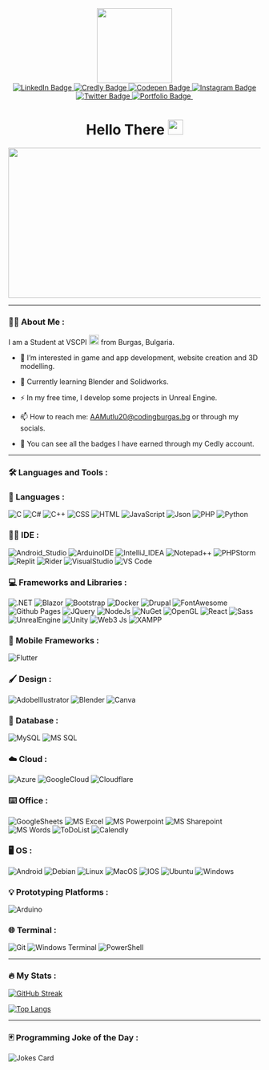<div id="header" align="center">
  <img src="https://media.giphy.com/media/2IudUHdI075HL02Pkk/giphy.gif" width="150"/>
</div>

<div id="badges" align="center">
  <a href="https://www.linkedin.com/in/andrey-mutlu-15147a274/">
    <img src="https://img.shields.io/badge/LinkedIn-blue?style=for-the-badge&logo=linkedin&logoColor=white" alt="LinkedIn Badge"/>
  </a>
  <a href="https://www.credly.com/earner/earned">
    <img src="https://img.shields.io/badge/Credly-orange?style=for-the-badge&logo=credly&logoColor=white" alt="Credly Badge"/>
  </a>
  <a href="https://codepen.io/AAMutlu20">
    <img src="https://img.shields.io/badge/Codepen-000000?style=for-the-badge&logo=codepen&logoColor=white" alt="Codepen Badge"/>
  </a>
  <a href="https://instagram.com/andreymutlu">
    <img src="https://img.shields.io/badge/Instagram-E4405F?style=for-the-badge&logo=instagram&logoColor=white" alt="Instagram Badge"/>
  </a>
  <a href="https://twitter.com/TMS_Fear">
    <img src="https://img.shields.io/badge/X-000000?style=for-the-badge&logo=x&logoColor=white" alt="Twitter Badge"/>
  </a>
  <a href="#">
    <img src="https://img.shields.io/badge/Portfolio-255E63?style=for-the-badge&logo=About.me&logoColor=white" alt="Portfolio Badge"/>
  </a>
  <a href="">
    <img src="" alt=""/>
  </a>
</div>

<div id="view-counts" align="center">
<img src="https://komarev.com/ghpvc/?username=AAMutlu20&style=flat-square&color=blue" alt=""/>
</div>

<div id="greetings" align="center">
<h1>
  Hello There
  <img src="https://media.giphy.com/media/hvRJCLFzcasrR4ia7z/giphy.gif" width="30px"/>
</h1>
</div>

<div align="center">
  <img src="https://media.giphy.com/media/Ah3zHH7hvsSB2/giphy.gif" width="600" height="300"/>
</div>

---

### :man_technologist: About Me :
I am a Student at VSCPI <img src="https://media.giphy.com/media/v1.Y2lkPTc5MGI3NjExMGgxc3VsNngza3pkODBvZmJwaWY5OGs2bjFqc3FsYnRucm8yeGU4ZyZlcD12MV9pbnRlcm5hbF9naWZfYnlfaWQmY3Q9Zw/7NoNw4pMNTvgc/giphy.gif" width="20"> from Burgas, Bulgaria.

- :telescope: I’m interested in game and app development, website creation and 3D modelling.

- :seedling: Currently learning Blender and Solidworks.

- :zap: In my free time, I develop some projects in Unreal Engine.

- :mailbox: How to reach me: AAMutlu20@codingburgas.bg or through my socials.

- :1st_place_medal: You can see all the badges I have earned through my Cedly account.
---

### :hammer_and_wrench: Languages and Tools :

### :scroll: Languages : 
<div>
  <img src="https://img.shields.io/badge/C-00599C?style=for-the-badge&logo=c&logoColor=white" title="C" **alt="C"/>
  <img src="https://img.shields.io/badge/C%23-239120?style=for-the-badge&logo=csharp&logoColor=white" title="C#" **alt="C#"/>
  <img src="https://img.shields.io/badge/C%2B%2B-00599C?style=for-the-badge&logo=c%2B%2B&logoColor=white" title="C++" **alt="C++"/>
  <img src="https://img.shields.io/badge/CSS3-1572B6?style=for-the-badge&logo=css3&logoColor=white" title="CSS" **alt="CSS"/>
  <img src="https://img.shields.io/badge/HTML5-E34F26?style=for-the-badge&logo=html5&logoColor=white" title="HTML" **alt="HTML"/>
  <img src="https://img.shields.io/badge/JavaScript-323330?style=for-the-badge&logo=javascript&logoColor=F7DF1E" title="JavaScript" **alt="JavaScript"/>
  <img src="https://img.shields.io/badge/json-5E5C5C?style=for-the-badge&logo=json&logoColor=white" title="Json" **alt="Json"/>
  <img src="https://img.shields.io/badge/PHP-777BB4?style=for-the-badge&logo=php&logoColor=white" title="PHP" **alt="PHP"/>
  <img src="https://img.shields.io/badge/Python-FFD43B?style=for-the-badge&logo=python&logoColor=blue" title="Python" **alt="Python"/>
  <img src="" title="" **alt=""/>
</div>


### :man_technologist: IDE : 
<div>
  <img src="https://img.shields.io/badge/Android_Studio-3DDC84?style=for-the-badge&logo=android-studio&logoColor=white" title="Android_Studio" **alt="Android_Studio"/>
  <img src="https://img.shields.io/badge/Arduino_IDE-00979D?style=for-the-badge&logo=arduino&logoColor=white" title="ArduinoIDE" **alt="ArduinoIDE"/>
  <img src="https://img.shields.io/badge/IntelliJ_IDEA-000000.svg?style=for-the-badge&logo=intellij-idea&logoColor=white" title="IntelliJ_IDEA" **alt="IntelliJ_IDEA"/>
  <img src="https://img.shields.io/badge/Notepad++-90E59A.svg?style=for-the-badge&logo=notepad%2B%2B&logoColor=black" title="Notepad++" **alt="Notepad++"/>
  <img src="http://img.shields.io/badge/-PHPStorm-181717?style=for-the-badge&logo=phpstorm&logoColor=white" title="PHPStorm" **alt="PHPStorm"/>
  <img src="https://img.shields.io/badge/replit-667881?style=for-the-badge&logo=replit&logoColor=white" title="Replit" **alt="Replit"/>
  <img src="https://img.shields.io/badge/Rider-000000?style=for-the-badge&logo=Rider&logoColor=white" title="Rider" **alt="Rider"/>
  <img src="https://img.shields.io/badge/Visual_Studio-5C2D91?style=for-the-badge&logo=visual%20studio&logoColor=white" title="VisualStudio" **alt="VisualStudio"/>
  <img src="https://img.shields.io/badge/Visual_Studio_Code-0078D4?style=for-the-badge&logo=visual%20studio%20code&logoColor=white" title="VS Code" **alt="VS Code"/>
  <img src="" title="" **alt=""/>
</div>

### :computer: Frameworks and Libraries : 
<div>
  <img src="https://img.shields.io/badge/.NET-512BD4?style=for-the-badge&logo=dotnet&logoColor=white" title=".NET" **alt=".NET"/>
  <img src="https://img.shields.io/badge/Blazor-512BD4?style=for-the-badge&logo=blazor&logoColor=white" title="Blazor" **alt="Blazor"/>
  <img src="https://img.shields.io/badge/Bootstrap-563D7C?style=for-the-badge&logo=bootstrap&logoColor=white" title="Bootstrap" **alt="Bootstrap"/>
  <img src="https://img.shields.io/badge/Docker-2CA5E0?style=for-the-badge&logo=docker&logoColor=white" title="Docker" **alt="Docker"/>
  <img src="https://img.shields.io/badge/Drupal-0678BE?style=for-the-badge&logo=drupal&logoColor=white" title="Drupal" **alt="Drupal"/>
  <img src="https://img.shields.io/badge/Font_Awesome-339AF0?style=for-the-badge&logo=fontawesome&logoColor=white" title="FontAwesome" **alt="FontAwesome"/>
  <img src="https://img.shields.io/badge/GitHub%20Pages-222222?style=for-the-badge&logo=GitHub%20Pages&logoColor=white" title="Github Pages" **alt="Github Pages"/>
  <img src="https://img.shields.io/badge/jQuery-0769AD?style=for-the-badge&logo=jquery&logoColor=white" title="JQuery" **alt="JQuery"/>
  <img src="https://img.shields.io/badge/Node%20js-339933?style=for-the-badge&logo=nodedotjs&logoColor=white" title="NodeJs" **alt="NodeJs"/>
  <img src="https://img.shields.io/badge/NuGet-004880?style=for-the-badge&logo=nuget&logoColor=white" title="NuGet" **alt="NuGet"/>
  <img src="https://img.shields.io/badge/OpenGL-FFFFFF?style=for-the-badge&logo=opengl" title="OpenGL" **alt="OpenGL"/>
  <img src="https://img.shields.io/badge/React-20232A?style=for-the-badge&logo=react&logoColor=61DAFB" title="React" **alt="React"/>
  <img src="https://img.shields.io/badge/Sass-CC6699?style=for-the-badge&logo=sass&logoColor=white" title="Sass" **alt="Sass"/>
  <img src="https://img.shields.io/badge/-Unreal%20Engine-313131?style=for-the-badge&logo=unreal-engine&logoColor=white" title="UnrealEngine" **alt="UnrealEngine"/>
  <img src="https://img.shields.io/badge/Unity-100000?style=for-the-badge&logo=unity&logoColor=white" title="Unity" **alt="Unity"/>
  <img src="https://img.shields.io/badge/web3%20js-F16822?style=for-the-badge&logo=web3.js&logoColor=white" title="Web3 Js" **alt="Web3 Js"/>
  <img src="https://img.shields.io/badge/Xampp-F37623?style=for-the-badge&logo=xampp&logoColor=white" title="XAMPP" **alt="XAMPP"/>
  <img src="" title="" **alt=""/>
</div>

### :iphone: Mobile Frameworks : 
<div>
  <img src="https://img.shields.io/badge/Flutter-02569B?style=for-the-badge&logo=flutter&logoColor=white" title="Flutter" **alt="Flutter"/> 
  <img src="" title="" **alt=""/>
</div>


### :paintbrush: Design : 
<div>
  <img src="https://img.shields.io/badge/Adobe%20Illustrator-FF9A00?style=for-the-badge&logo=adobe%20illustrator&logoColor=white" title="AdobeIllustrator" **alt="AdobeIllustrator"/>
  <img src="https://img.shields.io/badge/blender-%23F5792A.svg?style=for-the-badge&logo=blender&logoColor=white" title="Blender" **alt="Blender"/>
  <img src="https://img.shields.io/badge/Canva-%2300C4CC.svg?&style=for-the-badge&logo=Canva&logoColor=white" title="Canva" **alt="Canva"/>
  <img src="" title="" **alt=""/>
</div>

### :floppy_disk: Database : 
<div>
  <img src="https://img.shields.io/badge/MySQL-005C84?style=for-the-badge&logo=mysql&logoColor=white" title="MySQL" **alt="MySQL"/>
  <img src="https://img.shields.io/badge/Microsoft%20SQL%20Server-CC2927?style=for-the-badge&logo=microsoft%20sql%20server&logoColor=white" title="MS SQL" **alt="MS SQL"/>
  <img src="" title="" **alt=""/>
</div>

### :cloud: Cloud : 
<div>
  <img src="https://img.shields.io/badge/microsoft%20azure-0089D6?style=for-the-badge&logo=microsoft-azure&logoColor=white" title="Azure" **alt="Azure"/>
  <img src="https://img.shields.io/badge/Google_Cloud-4285F4?style=for-the-badge&logo=google-cloud&logoColor=white" title="GoogleCloud" **alt="GoogleCloud"/>
  <img src="https://img.shields.io/badge/Cloudflare-F38020?style=for-the-badge&logo=Cloudflare&logoColor=white" title="Cloudflare" **alt="Cloudflare"/>
  <img src="" title="" **alt=""/>
</div>

### :keyboard: Office : 
<div>
  <img src="https://img.shields.io/badge/Google%20Sheets-34A853?style=for-the-badge&logo=google-sheets&logoColor=white" title="GoogleSheets" **alt="GoogleSheets"/>
  <img src="https://img.shields.io/badge/Microsoft_Excel-217346?style=for-the-badge&logo=microsoft-excel&logoColor=white" title="MS Excel" **alt="MS Excel"/>
  <img src="https://img.shields.io/badge/Microsoft_PowerPoint-B7472A?style=for-the-badge&logo=microsoft-powerpoint&logoColor=white" title="MS Powerpoint" **alt="MS Powerpoint"/>
  <img src="https://img.shields.io/badge/Microsoft_SharePoint-0078D4?style=for-the-badge&logo=microsoft-sharepoint&logoColor=white" title="MS Sharepoint" **alt="MS Sharepoint"/>
  <img src="https://img.shields.io/badge/Microsoft_Word-2B579A?style=for-the-badge&logo=microsoft-word&logoColor=white" title="MS Words" **alt="MS Word"/>
  <img src="https://img.shields.io/badge/Todoist-E44332?style=for-the-badge&logo=todoist&logoColor=white" title="ToDoList" **alt="ToDoList"/>
  <img src="https://img.shields.io/badge/Calendly-006BFF?style=for-the-badge&logo=calendly&logoColor=white" title="Calendly" **alt="Calendly"/>
  <img src="" title="" **alt=""/>
</div>

### :desktop_computer: OS : 
<div>
  <img src="https://img.shields.io/badge/Android-3DDC84?style=for-the-badge&logo=android&logoColor=white" title="Android" **alt="Android"/>
  <img src="https://img.shields.io/badge/Debian-A81D33?style=for-the-badge&logo=debian&logoColor=white" title="Debian" **alt="Debian"/>
  <img src="https://img.shields.io/badge/Linux-FCC624?style=for-the-badge&logo=linux&logoColor=black" title="Linux" **alt="Linux"/>
  <img src="https://img.shields.io/badge/mac%20os-000000?style=for-the-badge&logo=apple&logoColor=white" title="MacOS" **alt="MacOS"/>
  <img src="https://img.shields.io/badge/iOS-000000?style=for-the-badge&logo=ios&logoColor=white" title="IOS" **alt="IOS"/>
  <img src="https://img.shields.io/badge/Ubuntu-E95420?style=for-the-badge&logo=ubuntu&logoColor=white" title="Ubuntu" **alt="Ubuntu"/>
  <img src="https://img.shields.io/badge/Windows-0078D6?style=for-the-badge&logo=windows&logoColor=white" title="Windows" **alt="Windows"/>
  <img src="" title="" **alt=""/>
</div>

### :bulb: Prototyping Platforms : 
<div>
  <img src="https://img.shields.io/badge/Arduino-00979D?style=for-the-badge&logo=Arduino&logoColor=white" title="Arduino" **alt="Arduino"/>
  <img src="" title="" **alt=""/>
</div>

### :globe_with_meridians: Terminal : 
<div>
  <img src="https://img.shields.io/badge/GIT-E44C30?style=for-the-badge&logo=git&logoColor=white" title="Git" **alt="Git"/>
  <img src="https://img.shields.io/badge/windows%20terminal-4D4D4D?style=for-the-badge&logo=windows%20terminal&logoColor=white" title="Windows Terminal" **alt="Windows Terminal"/>
  <img src="https://img.shields.io/badge/powershell-5391FE?style=for-the-badge&logo=powershell&logoColor=white" title="PowerShell" **alt="PowerShell"/>
  <img src="" title="" **alt=""/>
</div>

---

### :fire: My Stats : 
  
[![GitHub Streak](http://github-readme-streak-stats.herokuapp.com?user=AAMutlu20&theme=prussian&hide_border=true&date_format=j%20M%5B%20Y%5D&mode=weekly&fire=00FFF7&dates=168ABB)](https://git.io/streak-stats)

[![Top Langs](https://github-readme-stats.vercel.app/api/top-langs/?username=AAMutlu20&layout=compact&theme=prussian&hide_border=true)](https://github.com/anuraghazra/github-readme-stats)

---

### :black_joker: Programming Joke of the Day :

![Jokes Card](https://readme-jokes.vercel.app/api?hideBorder&theme=prussian)

